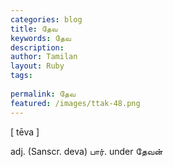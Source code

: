 ```yaml
---
categories: blog
title: தேவ
keywords: தேவ
description: 
author: Tamilan
layout: Ruby
tags: 
 
permalink: தேவ
featured: /images/ttak-48.png
---
```

  
[ tēva ]  
  
adj. (Sanscr. deva) பார். under தேவன்